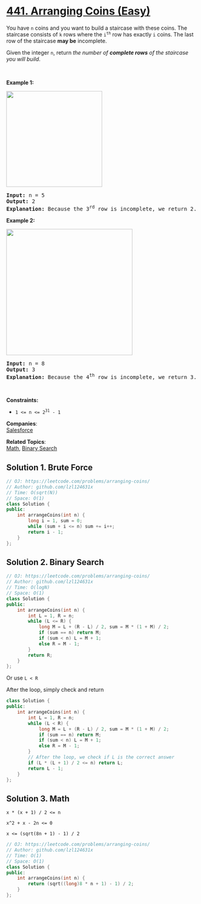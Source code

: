 # [441. Arranging Coins (Easy)](https://leetcode.com/problems/arranging-coins/)

<p>You have <code>n</code> coins and you want to build a staircase with these coins. The staircase consists of <code>k</code> rows where the <code>i<sup>th</sup></code> row has exactly <code>i</code> coins. The last row of the staircase <strong>may be</strong> incomplete.</p>

<p>Given the integer <code>n</code>, return <em>the number of <strong>complete rows</strong> of the staircase you will build</em>.</p>

<p>&nbsp;</p>
<p><strong>Example 1:</strong></p>
<img alt="" src="https://assets.leetcode.com/uploads/2021/04/09/arrangecoins1-grid.jpg" style="width: 253px; height: 253px;">
<pre><strong>Input:</strong> n = 5
<strong>Output:</strong> 2
<strong>Explanation:</strong> Because the 3<sup>rd</sup> row is incomplete, we return 2.
</pre>

<p><strong>Example 2:</strong></p>
<img alt="" src="https://assets.leetcode.com/uploads/2021/04/09/arrangecoins2-grid.jpg" style="width: 333px; height: 333px;">
<pre><strong>Input:</strong> n = 8
<strong>Output:</strong> 3
<strong>Explanation:</strong> Because the 4<sup>th</sup> row is incomplete, we return 3.
</pre>

<p>&nbsp;</p>
<p><strong>Constraints:</strong></p>

<ul>
	<li><code>1 &lt;= n &lt;= 2<sup>31</sup> - 1</code></li>
</ul>


**Companies**:  
[Salesforce](https://leetcode.com/company/salesforce)

**Related Topics**:  
[Math](https://leetcode.com/tag/math/), [Binary Search](https://leetcode.com/tag/binary-search/)

## Solution 1. Brute Force

```cpp
// OJ: https://leetcode.com/problems/arranging-coins/
// Author: github.com/lzl124631x
// Time: O(sqrt(N))
// Space: O(1)
class Solution {
public:
    int arrangeCoins(int n) {
        long i = 1, sum = 0;
        while (sum + i <= n) sum += i++;
        return i - 1;
    }
};
```

## Solution 2. Binary Search

```cpp
// OJ: https://leetcode.com/problems/arranging-coins/
// Author: github.com/lzl124631x
// Time: O(logN)
// Space: O(1)
class Solution {
public:
    int arrangeCoins(int n) {
        int L = 1, R = n;
        while (L <= R) {
            long M = L + (R - L) / 2, sum = M * (1 + M) / 2;
            if (sum == n) return M;
            if (sum < n) L = M + 1;
            else R = M - 1;
        }
        return R;
    }
};
```

Or use `L < R`

After the loop, simply check and return

```cpp
class Solution {
public:
    int arrangeCoins(int n) {
        int L = 1, R = n;
        while (L < R) {
            long M = L + (R - L) / 2, sum = M * (1 + M) / 2;
            if (sum == n) return M;
            if (sum < n) L = M + 1;
            else R = M - 1;
        }
        // After the loop, we check if L is the correct answer
        if (L * (L + 1) / 2 <= n) return L;
        return L - 1;
    }
};

```

## Solution 3. Math

```
x * (x + 1) / 2 <= n

x^2 + x - 2n <= 0

x <= (sqrt(8n + 1) - 1) / 2
```

```cpp
// OJ: https://leetcode.com/problems/arranging-coins/
// Author: github.com/lzl124631x
// Time: O(1)
// Space: O(1)
class Solution {
public:
    int arrangeCoins(int n) {
        return (sqrt((long)8 * n + 1) - 1) / 2;
    }
};
```
